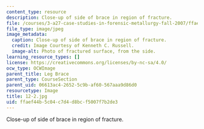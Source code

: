 ```yaml
---
content_type: resource
description: Close-up of side of brace in region of fracture.
file: /courses/3-a27-case-studies-in-forensic-metallurgy-fall-2007/ffaef44b5c04c7d4d8bcf5007f7b2de3_12-2.jpg
file_type: image/jpeg
image_metadata:
  caption: Close-up of side of brace in region of fracture.
  credit: Image Courtesy of Kenneth C. Russell.
  image-alt: Photo of fractured surface, from the side.
learning_resource_types: []
license: https://creativecommons.org/licenses/by-nc-sa/4.0/
ocw_type: OCWImage
parent_title: Leg Brace
parent_type: CourseSection
parent_uid: 06613ac4-2652-5c9b-af60-567aaa9d86d0
resourcetype: Image
title: 12-2.jpg
uid: ffaef44b-5c04-c7d4-d8bc-f5007f7b2de3
---
```

Close-up of side of brace in region of fracture.
